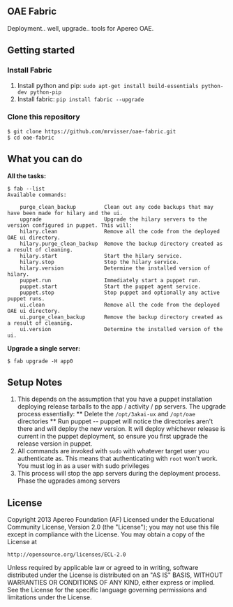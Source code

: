 ## OAE Fabric

Deployment.. well, upgrade.. tools for Apereo OAE.

## Getting started

### Install Fabric

1. Install python and pip: `sudo apt-get install build-essentials python-dev python-pip`
2. Install fabric: `pip install fabric --upgrade`

### Clone this repository

```
$ git clone https://github.com/mrvisser/oae-fabric.git
$ cd oae-fabric
```

## What you can do

**All the tasks:**
```
$ fab --list
Available commands:

    purge_clean_backup         Clean out any code backups that may have been made for hilary and the ui.
    upgrade                    Upgrade the hilary servers to the version configured in puppet. This will:
    hilary.clean               Remove all the code from the deployed OAE ui directory.
    hilary.purge_clean_backup  Remove the backup directory created as a result of cleaning.
    hilary.start               Start the hilary service.
    hilary.stop                Stop the hilary service.
    hilary.version             Determine the installed version of hilary.
    puppet.run                 Immediately start a puppet run.
    puppet.start               Start the puppet agent service.
    puppet.stop                Stop puppet and optionally any active puppet runs.
    ui.clean                   Remove all the code from the deployed OAE ui directory.
    ui.purge_clean_backup      Remove the backup directory created as a result of cleaning.
    ui.version                 Determine the installed version of the ui.
```

**Upgrade a single server:**
```
$ fab upgrade -H app0
```

## Setup Notes

1. This depends on the assumption that you have a puppet installation deploying release tarballs to the app / activity / pp servers. The upgrade process essentially:
    ** Delete the `/opt/3akai-ux` and `/opt/oae` directories
    ** Run puppet -- puppet will notice the directories aren't there and will deploy the new version. It will deploy whichever release is current in the puppet deployment, so ensure you first upgrade the release version in puppet.
2. All commands are invoked with `sudo` with whatever target user you authenticate as. This means that authenticating with `root` won't work. You must log in as a user with sudo privileges
3. This process will stop the app servers during the deployment process. Phase the ugprades among servers

## License

Copyright 2013 Apereo Foundation (AF) Licensed under the
Educational Community License, Version 2.0 (the "License"); you may
not use this file except in compliance with the License. You may
obtain a copy of the License at

    http://opensource.org/licenses/ECL-2.0

Unless required by applicable law or agreed to in writing,
software distributed under the License is distributed on an "AS IS"
BASIS, WITHOUT WARRANTIES OR CONDITIONS OF ANY KIND, either express
or implied. See the License for the specific language governing
permissions and limitations under the License.
